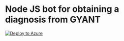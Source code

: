 # Node JS bot for obtaining a diagnosis from GYANT
[![Deploy to Azure](http://azuredeploy.net/deploybutton.png)](https://azuredeploy.net/)